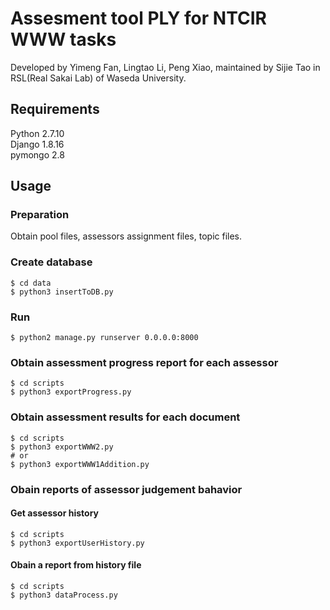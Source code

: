 # Assesment tool PLY for NTCIR WWW tasks

Developed by Yimeng Fan, Lingtao Li, Peng Xiao, maintained by Sijie Tao in RSL(Real Sakai Lab) of Waseda University.

## Requirements

Python 2.7.10  
Django 1.8.16  
pymongo 2.8  

## Usage

### Preparation

Obtain pool files, assessors assignment files, topic files.

### Create database

```
$ cd data
$ python3 insertToDB.py
```

### Run

```
$ python2 manage.py runserver 0.0.0.0:8000
```

### Obtain assessment progress report for each assessor

```
$ cd scripts
$ python3 exportProgress.py
```

### Obtain assessment results for each document

```
$ cd scripts
$ python3 exportWWW2.py
# or
$ python3 exportWWW1Addition.py
```

### Obain reports of assessor judgement bahavior

#### Get assessor history

```
$ cd scripts
$ python3 exportUserHistory.py
```

#### Obain a report from history file

```
$ cd scripts
$ python3 dataProcess.py
```
